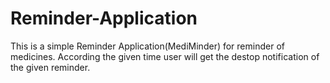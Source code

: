 # Reminder-Application

This is a simple Reminder Application(MediMinder) for reminder of medicines. According the given time user will get the destop notification of the given reminder.
